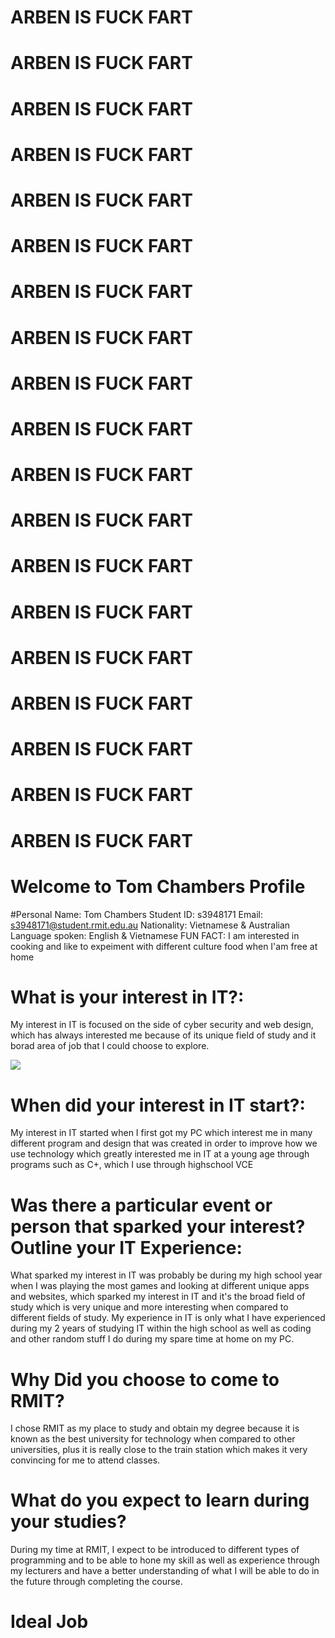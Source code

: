 # ARBEN IS FUCK FART
# ARBEN IS FUCK FART
# ARBEN IS FUCK FART
# ARBEN IS FUCK FART
# ARBEN IS FUCK FART
# ARBEN IS FUCK FART
# ARBEN IS FUCK FART
# ARBEN IS FUCK FART
# ARBEN IS FUCK FART
# ARBEN IS FUCK FART
# ARBEN IS FUCK FART
# ARBEN IS FUCK FART
# ARBEN IS FUCK FART
# ARBEN IS FUCK FART
# ARBEN IS FUCK FART
# ARBEN IS FUCK FART
# ARBEN IS FUCK FART
# ARBEN IS FUCK FART
# ARBEN IS FUCK FART










# Welcome to Tom Chambers Profile


#Personal
Name: Tom Chambers
Student ID:  s3948171
Email: s3948171@student.rmit.edu.au
Nationality: Vietnamese & Australian 
Language spoken: English & Vietnamese 
FUN FACT: I am interested in cooking and like to expeiment with different culture food when I'am free at home

# What is your interest in IT?:
My interest in IT is focused on the side of cyber security and web design, which has always interested me because of its unique field of study and it borad area of job that I could choose to explore.

<img src="https://irp-cdn.multiscreensite.com/66f2501a/dms3rep/multi/cyber-4610993_1920.jpg" />



# When did your interest in IT start?:
My interest in IT started when I first got my PC which interest me in many different
program and design that was created in order to improve how we use technology which greatly 
interested me in IT at a young age through programs such as C+, which I use through highschool VCE

# Was there a particular event or person that sparked your interest? Outline your IT Experience:
What sparked my interest in IT was probably be during my high school year when I was playing the
most games and looking at different unique apps and websites, which sparked my interest in IT and it's
the broad field of study which is very unique and more interesting when compared to different fields of
study. My experience in IT is only what I have experienced during my 2 years of studying IT within the
high school as well as coding and other random stuff I do during my spare time at home on my PC.


# Why Did you choose to come to RMIT?
I chose RMIT as my place to study and obtain my degree because it is known as the best university for technology when compared to other universities, plus it is really close to the train station which makes it very convincing for me to attend classes.

# What do you expect to learn during your studies?
During my time at RMIT, I expect to be introduced to different types of programming and to be able to hone my skill as well as experience through my lecturers and have a better understanding of what I will be able to do in the future through completing the course. 

#

# Ideal Job






















